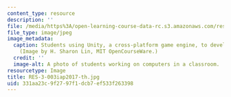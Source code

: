 ```yaml
---
content_type: resource
description: ''
file: /media/https%3A/open-learning-course-data-rc.s3.amazonaws.com/res-3-003-learn-to-build-your-own-videogame-with-the-unity-game-engine-and-microsoft-kinect-january-iap-2017/331aa23c9f2797f1dcb7ef533f263398_RES-3-003iap2017-th.jpg
file_type: image/jpeg
image_metadata:
  caption: Students using Unity, a cross-platform game engine, to develop a videogame.
    (Image by H. Sharon Lin, MIT OpenCourseWare.)
  credit: ''
  image-alt: A photo of students working on computers in a classroom.
resourcetype: Image
title: RES-3-003iap2017-th.jpg
uid: 331aa23c-9f27-97f1-dcb7-ef533f263398
---
```

